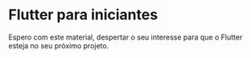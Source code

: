 # Flutter para iniciantes

Espero com este material, despertar o seu interesse para que o Flutter esteja no seu próximo projeto.